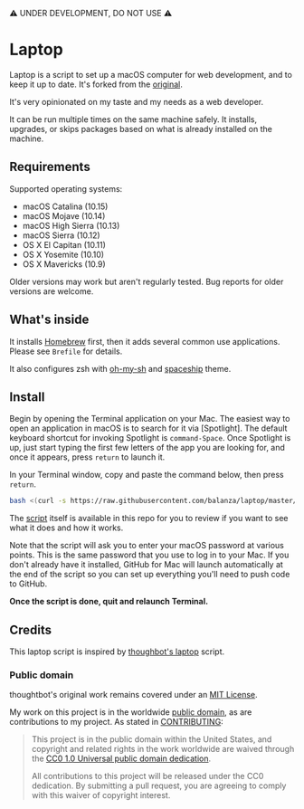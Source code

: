 ⚠️ UNDER DEVELOPMENT, DO NOT USE ⚠️

Laptop
======
Laptop is a script to set up a macOS computer for web development, and to keep
it up to date. It's forked from the [original](https://github.com/thoughtbot/laptop).

It's very opinionated on my taste and my needs as a web developer.

It can be run multiple times on the same machine safely. It installs,
upgrades, or skips packages based on what is already installed on the machine.


Requirements
------------

Supported operating systems:

* macOS Catalina (10.15)
* macOS Mojave (10.14)
* macOS High Sierra (10.13)
* macOS Sierra (10.12)
* OS X El Capitan (10.11)
* OS X Yosemite (10.10)
* OS X Mavericks (10.9)

Older versions may work but aren't regularly tested. Bug reports for older
versions are welcome.

What's inside
-------
It installs [Homebrew](https://brew.sh/) first, then it adds several common use applications. Please see `Brefile` for details.

It also configures zsh with [oh-my-sh](https://github.com/ohmyzsh/ohmyzsh) and [spaceship](https://github.com/denysdovhan/spaceship-prompt) theme.  

Install
-------

Begin by opening the Terminal application on your Mac. The easiest way to open
an application in macOS is to search for it via [Spotlight]. The default
keyboard shortcut for invoking Spotlight is `command-Space`. Once Spotlight
is up, just start typing the first few letters of the app you are looking for,
and once it appears, press `return` to launch it.

In your Terminal window, copy and paste the command below, then press `return`.

```sh
bash <(curl -s https://raw.githubusercontent.com/balanza/laptop/master/laptop)
```

The [script](https://github.com/balanza/laptop/blob/master/mac) itself is
available in this repo for you to review if you want to see what it does
and how it works.

Note that the script will ask you to enter your macOS password at various
points. This is the same password that you use to log in to your Mac.
If you don't already have it installed, GitHub for Mac will launch
automatically at the end of the script so you can set up everything you'll
need to push code to GitHub.

**Once the script is done, quit and relaunch Terminal.**


Credits
-------

This laptop script is inspired by
[thoughbot's laptop](https://github.com/thoughtbot/laptop) script.

### Public domain

thoughtbot's original work remains covered under an [MIT License](https://github.com/thoughtbot/laptop/blob/c997c4fb5a986b22d6c53214d8f219600a4561ee/LICENSE).

My work on this project is in the worldwide [public domain](LICENSE.md), as are contributions to my project. As stated in [CONTRIBUTING](CONTRIBUTING.md):

> This project is in the public domain within the United States, and copyright and related rights in the work worldwide are waived through the [CC0 1.0 Universal public domain dedication](https://creativecommons.org/publicdomain/zero/1.0/).
>
> All contributions to this project will be released under the CC0 dedication. By submitting a pull request, you are agreeing to comply with this waiver of copyright interest.
